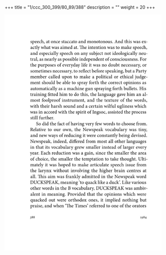 +++
title = "1/ccc_300_399/80_89/388"
description = ""
weight = 20
+++

<img class="center-fit-jpg" src="/jpg_/out_jpg_1984__388.jpg" ></img>

